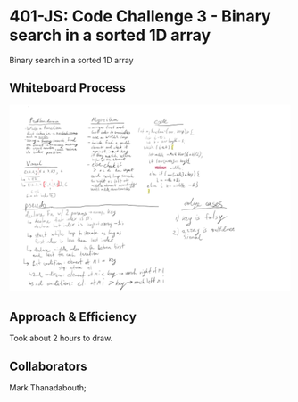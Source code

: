 # 401-JS: Code Challenge 3 - Binary search in a sorted 1D array

Binary search in a sorted 1D array

## Whiteboard Process

![code-challenge3](array-binary-search.png)

## Approach & Efficiency


Took about 2 hours to draw.

## Collaborators

Mark Thanadabouth;
